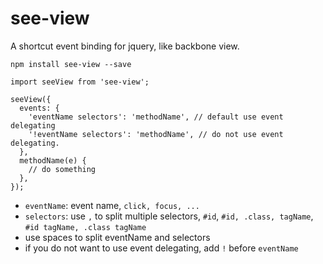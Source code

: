 # see-view

A shortcut event binding for jquery, like backbone view.

```
npm install see-view --save
```

```
import seeView from 'see-view';

seeView({
  events: {
    'eventName selectors': 'methodName', // default use event delegating
    '!eventName selectors': 'methodName', // do not use event delegating.
  },
  methodName(e) {
    // do something
  },
});
```

- `eventName`: event name, `click, focus, ...`
- `selectors`: use `,` to split multiple selectors, `#id`, `#id, .class, tagName`, `#id tagName, .class tagName`
- use spaces to split eventName and selectors
- if you do not want to use event delegating, add `!` before `eventName`
